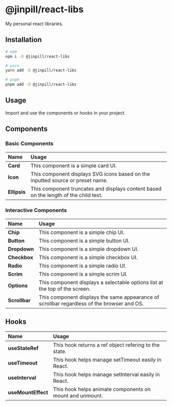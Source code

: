 # @jinpill/react-libs

My personal react libraries.

## Installation

```bash
# npm
npm i -D @jinpill/react-libs

# yarn
yarn add -D @jinpill/react-libs

# pnpm
pnpm add -D @jinpill/react-libs
```

## Usage

Import and use the components or hooks in your project.

## Components

### Basic Components

| Name         | Usage                                                                                |
| :----------- | :----------------------------------------------------------------------------------- |
| **Card**     | This component is a simple card UI.                                                  |
| **Icon**     | This component displays SVG icons based on the inputted source or preset name.       |
| **Ellipsis** | This component truncates and displays content based on the length of the child text. |

### Interactive Components

| Name          | Usage                                                                                      |
| :------------ | :----------------------------------------------------------------------------------------- |
| **Chip**      | This component is a simple chip UI.                                                        |
| **Button**    | This component is a simple button UI.                                                      |
| **Dropdown**  | This component is a simple dropdown UI.                                                    |
| **Checkbox**  | This component is a simple checkbox UI.                                                    |
| **Radio**     | This component is a simple radio UI.                                                       |
| **Scrim**     | This component is a simple scrim UI.                                                       |
| **Options**   | This component displays a selectable options list at the top of the screen.                |
| **Scrollbar** | This component displays the same appearance of scrollbar regardless of the browser and OS. |

## Hooks

| Name               | Usage                                                    |
| :----------------- | :------------------------------------------------------- |
| **useStateRef**    | This hook returns a ref object refering to the state.    |
| **useTimeout**     | This hook helps manage setTimeout easily in React.       |
| **useInterval**    | This hook helps manage setInterval easily in React.      |
| **useMountEffect** | This hook helps animate components on mount and unmount. |
